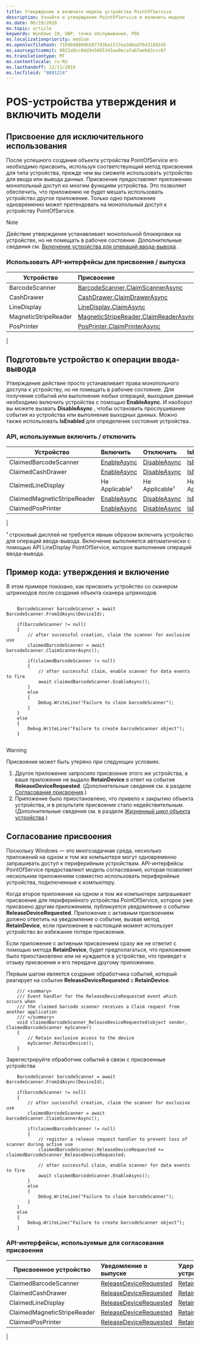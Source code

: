 ```yaml
---
title: Утверждение и включите модель устройства PointOfService
description: Узнайте о утверждения PointOfService и включить модели
ms.date: 06/19/2018
ms.topic: article
keywords: Windows 10, UWP, точка обслуживания, POS
ms.localizationpriority: medium
ms.openlocfilehash: 7169848084b587793ba1537ea3d6ad78d31892d5
ms.sourcegitcommit: 8921a9cc0dd3e5665345ae8eca7ab7aeb83ccc6f
ms.translationtype: MT
ms.contentlocale: ru-RU
ms.lasthandoff: 12/11/2018
ms.locfileid: "8891214"
---
```

# <a name="point-of-service-device-claim-and-enable-model"></a>POS-устройства утверждения и включить модели

## <a name="claiming-for-exclusive-use"></a>Присвоение для исключительного использования

После успешного создания объекта устройства PointOfService его необходимо присвоить, используя соответствующий метод присвоения для типа устройства, прежде чем вы сможете использовать устройство для ввода или вывода данных.  Присвоение предоставляет приложению монопольный доступ ко многим функциям устройства. Это позволяет обеспечить, что приложению не будет мешать использовать устройство другое приложение.  Только одно приложение одновременно может претендовать на монопольный доступ к устройству PointOfService. 

> [!Note]
> Действие утверждения устанавливает монопольной блокировки на устройстве, но не помещать в рабочее состояние.  Дополнительные сведения см. [Включение устройства для операций ввода-вывода](#Enable-device-for-I/O-operations) .

### <a name="apis-used-to-claim--release"></a>Использовать API-интерфейсы для присвоения / выпуска

|Устройство|Присвоение | Выпуск | 
|-|:-|:-|
|BarcodeScanner | [BarcodeScanner.ClaimScannerAsync](https://docs.microsoft.com/uwp/api/windows.devices.pointofservice.barcodescanner.claimscannerasync) | [ClaimedBarcodeScanner.Close](https://docs.microsoft.com/uwp/api/windows.devices.pointofservice.claimedbarcodescanner.close) |
|CashDrawer | [CashDrawer.ClaimDrawerAsync](https://docs.microsoft.com/uwp/api/windows.devices.pointofservice.cashdrawer.claimdrawerasync) | [ClaimedCashDrawer.Close](https://docs.microsoft.com/uwp/api/windows.devices.pointofservice.claimedcashdrawer.close) | 
|LineDisplay | [LineDisplay.ClaimAsync](https://docs.microsoft.com/uwp/api/windows.devices.pointofservice.linedisplay.claimasync) |  [ClaimedineDisplay.Close](https://docs.microsoft.com/uwp/api/windows.devices.pointofservice.claimedlinedisplay.close) | 
|MagneticStripeReader | [MagneticStripeReader.ClaimReaderAsync](https://docs.microsoft.com/uwp/api/windows.devices.pointofservice.magneticstripereader.claimreaderasync) |  [ClaimedMagneticStripeReader.Close](https://docs.microsoft.com/uwp/api/windows.devices.pointofservice.claimedmagneticstripereader.close) | 
|PosPrinter | [PosPrinter.ClaimPrinterAsync](https://docs.microsoft.com/uwp/api/windows.devices.pointofservice.posprinter.claimprinterasync) |  [ClaimedPosPrinter.Close](https://docs.microsoft.com/uwp/api/windows.devices.pointofservice.claimedposprinter.close) | 
 | 

## <a name="enable-device-for-io-operations"></a>Подготовьте устройство к операции ввода-вывода

Утверждение действие просто устанавливает права монопольного доступа к устройству, но не помещать в рабочее состояние.  Для получения событий или выполнения любых операций, выходные данные необходимо включить устройства с помощью **EnableAsync**.  И наоборот вы можете вызвать **DisableAsync** , чтобы остановить прослушивание события из устройства или выполнение выходных данных.  Можно также использовать **IsEnabled** для определения состояния устройства.

### <a name="apis-used-enable--disable"></a>API, используемые включить / отключить

| Устройство | Включить | Отключить | IsEnabled? |
|-|:-|:-|:-|
|ClaimedBarcodeScanner | [EnableAsync](https://docs.microsoft.com/uwp/api/windows.devices.pointofservice.claimedbarcodescanner.enableasync) | [DisableAsync](https://docs.microsoft.com/uwp/api/windows.devices.pointofservice.claimedbarcodescanner.disableasync) | [IsEnabled](https://docs.microsoft.com/uwp/api/windows.devices.pointofservice.claimedbarcodescanner.isenabled) | 
|ClaimedCashDrawer | [EnableAsync](https://docs.microsoft.com/uwp/api/windows.devices.pointofservice.claimedcashdrawer.enableasync) | [DisableAsync](https://docs.microsoft.com/uwp/api/windows.devices.pointofservice.claimedcashdrawer.disableasync) | [IsEnabled](https://docs.microsoft.com/uwp/api/windows.devices.pointofservice.claimedcashdrawer.isenabled) |
|ClaimedLineDisplay | Не Applicable¹ | Не Applicable¹ | Не Applicable¹ | 
|ClaimedMagneticStripeReader | [EnableAsync](https://docs.microsoft.com/uwp/api/windows.devices.pointofservice.claimedmagneticstripereader.enableasync) | [DisableAsync](https://docs.microsoft.com/uwp/api/windows.devices.pointofservice.claimedmagneticstripereader.disableasync) | [IsEnabled](https://docs.microsoft.com/uwp/api/windows.devices.pointofservice.claimedmagneticstripereader.isenabled) |  
|ClaimedPosPrinter | [EnableAsync](https://docs.microsoft.com/uwp/api/windows.devices.pointofservice.claimedposprinter.enableasync) | [DisableAsync](https://docs.microsoft.com/uwp/api/windows.devices.pointofservice.claimedposprinter.disableasyc) | [IsEnabled](https://docs.microsoft.com/uwp/api/windows.devices.pointofservice.claimedposprinter.isenabled) |
|

¹ строковый дисплей не требуется явным образом включить устройство для операций ввода-вывода.  Включение выполняется автоматически с помощью API LineDisplay PointOfService, которое выполнения операций ввода-вывода.

## <a name="code-sample-claim-and-enable"></a>Пример кода: утверждения и включение

В этом примере показано, как присвоить устройство со сканером штрихкодов после создания объекта сканера штрихкодов.

```Csharp

    BarcodeScanner barcodeScanner = await BarcodeScanner.FromIdAsync(DeviceId);

    if(barcodeScanner != null)
    {
        // after successful creation, claim the scanner for exclusive use 
        claimedBarcodeScanner = await barcodeScanner.ClaimScannerAsync();

        if(claimedBarcodeScanner != null)
        {
            // after successful claim, enable scanner for data events to fire
            await claimedBarcodeScanner.EnableAsync();
        }
        else
        {
            Debug.WriteLine("Failure to claim barcodeScanner");
        }
    }
    else
    {
        Debug.WriteLine("Failure to create barcodeScanner object");
    }
    
```

> [!Warning]
> Присвоение может быть утеряно при следующих условиях.
> 1. Другое приложение запросило присвоение этого же устройства, а ваше приложение не выдало **RetainDevice** в ответ на событие **ReleaseDeviceRequested**.  (Дополнительные сведения см. в разделе [Согласование присвоения](#Claim-negotiation).)
> 2. Приложение было приостановлено, что привело к закрытию объекта устройства, и в результате присвоение стало недействительным. (Дополнительные сведения см. в разделе [Жизненный цикл объекта устройства](pos-basics-deviceobject.md#device-object-lifecycle).)


## <a name="claim-negotiation"></a>Согласование присвоения

Поскольку Windows — это многозадачная среда, несколько приложений на одном и том же компьютере могут одновременно запрашивать доступ к периферийным устройствам.  API-интерфейсы PointOfService предоставляют модель согласования, которая позволяет нескольким приложениям совместно использовать периферийные устройства, подключенные к компьютеру.

Когда второе приложение на одном и том же компьютере запрашивает присвоение для периферийного устройства PointOfService, которое уже присвоено другим приложением, публикуется уведомление о событии **ReleaseDeviceRequested**. Приложение с активным присвоением должно ответить на уведомление о событии, вызвав метод **RetainDevice**, если приложение в настоящий момент использует устройство во избежание потери присвоения. 

Если приложение с активным присвоением сразу же не ответит с помощью метода **RetainDevice**, будет предполагаться, что приложение было приостановлено или не нуждается в устройстве, что приведет к отзыву присвоения и его передаче другому приложению. 

Первым шагом является создание обработчика событий, который реагирует на событие **ReleaseDeviceRequested** с **RetainDevice**.  

```Csharp
    /// <summary>
    /// Event handler for the ReleaseDeviceRequested event which occurs when 
    /// the claimed barcode scanner receives a Claim request from another application
    /// </summary>
    void claimedBarcodeScanner_ReleaseDeviceRequested(object sender, ClaimedBarcodeScanner myScanner)
    {
        // Retain exclusive access to the device
        myScanner.RetainDevice();
    }
```

Зарегистрируйте обработчик событий в связи с присвоенные устройства

```Csharp
    BarcodeScanner barcodeScanner = await BarcodeScanner.FromIdAsync(DeviceId);

    if(barcodeScanner != null)
    {
        // after successful creation, claim the scanner for exclusive use 
        claimedBarcodeScanner = await barcodeScanner.ClaimScannerAsync();

        if(claimedBarcodeScanner != null)
        {
            // register a release request handler to prevent loss of scanner during active use
            claimedBarcodeScanner.ReleaseDeviceRequested += claimedBarcodeScanner_ReleaseDeviceRequested;

            // after successful claim, enable scanner for data events to fire
            await claimedBarcodeScanner.EnableAsync();          
        }
        else
        {
            Debug.WriteLine("Failure to claim barcodeScanner");
        }
    }
    else
    {
        Debug.WriteLine("Failure to create barcodeScanner object");
    }
```



### <a name="apis-used-for-claim-negotiation"></a>API-интерфейсы, используемые для согласования присвоения

|Присвоенное устройство|Уведомление о выпуске| Удержание устройства |
|-|:-|:-|
|ClaimedBarcodeScanner | [ReleaseDeviceRequested](https://docs.microsoft.com/uwp/api/windows.devices.pointofservice.claimedbarcodescanner.releasedevicerequested) | [RetainDevice](https://docs.microsoft.com/uwp/api/windows.devices.pointofservice.claimedbarcodescanner.retaindevice)
|ClaimedCashDrawer | [ReleaseDeviceRequested](https://docs.microsoft.com/uwp/api/windows.devices.pointofservice.claimedcashdrawer.releasedevicerequested) | [RetainDevice](https://docs.microsoft.com/uwp/api/windows.devices.pointofservice.claimedcashdrawer.retaindevice)
|ClaimedLineDisplay | [ReleaseDeviceRequested](https://docs.microsoft.com/uwp/api/windows.devices.pointofservice.claimedlinedisplay.releasedevicerequested) | [RetainDevice](https://docs.microsoft.com/uwp/api/windows.devices.pointofservice.claimedlinedisplay.retaindevice)
|ClaimedMagneticStripeReader | [ReleaseDeviceRequested](https://docs.microsoft.com/uwp/api/windows.devices.pointofservice.claimedmagneticstripereader.releasedevicerequested) | [RetainDevice](https://docs.microsoft.com/uwp/api/windows.devices.pointofservice.claimedlinedisplay.retaindevice)
|ClaimedPosPrinter | [ReleaseDeviceRequested](https://docs.microsoft.com/uwp/api/windows.devices.pointofservice.claimedposprinter.releasedevicerequested) | [RetainDevice](https://docs.microsoft.com/uwp/api/windows.devices.pointofservice.claimedposprinter.retaindevice)
|
